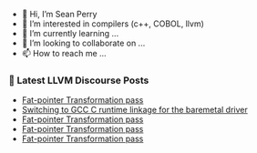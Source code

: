 - 👋 Hi, I’m Sean Perry
- 👀 I’m interested in compilers (c++, COBOL, llvm)
- 🌱 I’m currently learning ...
- 💞️ I’m looking to collaborate on ...
- 📫 How to reach me ...

<!---
s66perry/s66perry is a ✨ special ✨ repository because its `README.md` (this file) appears on your GitHub profile.
You can click the Preview link to take a look at your changes.
--->
### 📕 Latest LLVM Discourse Posts

<!-- DISCOURSE-LLVM:START -->
- [Fat-pointer Transformation pass](https://discourse.llvm.org/t/fat-pointer-transformation-pass/61248#post_13)
- [Switching to GCC C runtime linkage for the baremetal driver](https://discourse.llvm.org/t/switching-to-gcc-c-runtime-linkage-for-the-baremetal-driver/61274#post_7)
- [Fat-pointer Transformation pass](https://discourse.llvm.org/t/fat-pointer-transformation-pass/61248#post_12)
- [Fat-pointer Transformation pass](https://discourse.llvm.org/t/fat-pointer-transformation-pass/61248#post_11)
- [Fat-pointer Transformation pass](https://discourse.llvm.org/t/fat-pointer-transformation-pass/61248#post_10)
<!-- DISCOURSE-LLVM:END -->
